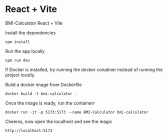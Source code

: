 # React + Vite

BMI-Calculator React + Vite 

Install the dependencies

```console
npm install
```
Run the app locally

```console
npm run dev
```
If Docker is installed, try running the docker conatiner instead of running the project locally.

Build a docker image from Dockerfile
```console
docker build -t bmi-calculator .
```

Once the image is ready, run the containerr

```console
docker run -it -p 5173:5173 --name BMI-Calculator bmi-calculator
```

Cheerss, now open the localhost and see the magic
```console
http://localhost:5173
```
